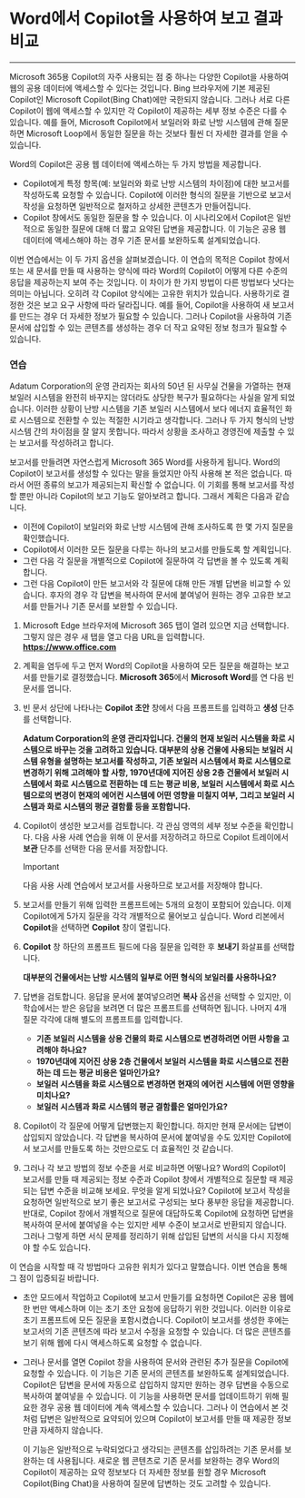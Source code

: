 # Word에서 Copilot을 사용하여 보고 결과 비교
---
Microsoft 365용 Copilot의 자주 사용되는 점 중 하나는 다양한 Copilot을 사용하여 웹의 공용 데이터에 액세스할 수 있다는 것입니다. Bing 브라우저에 기본 제공된 Copilot인 Microsoft Copilot(Bing Chat)에만 국한되지 않습니다. 그러나 서로 다른 Copilot이 웹에 액세스할 수 있지만 각 Copilot이 제공하는 세부 정보 수준은 다를 수 있습니다. 예를 들어, Microsoft Copilot에서 보일러와 화로 난방 시스템에 관해 질문하면 Microsoft Loop에서 동일한 질문을 하는 것보다 훨씬 더 자세한 결과를 얻을 수 있습니다.

Word의 Copilot은 공용 웹 데이터에 액세스하는 두 가지 방법을 제공합니다.

 -  Copilot에게 특정 항목(예: 보일러와 화로 난방 시스템의 차이점)에 대한 보고서를 작성하도록 요청할 수 있습니다. Copilot에 이러한 형식의 질문을 기반으로 보고서 작성을 요청하면 일반적으로 철저하고 상세한 콘텐츠가 만들어집니다.
 -  Copilot 창에서도 동일한 질문을 할 수 있습니다. 이 시나리오에서 Copilot은 일반적으로 동일한 질문에 대해 더 짧고 요약된 답변을 제공합니다. 이 기능은 공용 웹 데이터에 액세스해야 하는 경우 기존 문서를 보완하도록 설계되었습니다.

이번 연습에서는 이 두 가지 옵션을 살펴보겠습니다. 이 연습의 목적은 Copilot 창에서 또는 새 문서를 만들 때 사용하는 양식에 따라 Word의 Copilot이 어떻게 다른 수준의 응답을 제공하는지 보여 주는 것입니다. 이 차이가 한 가지 방법이 다른 방법보다 낫다는 의미는 아닙니다. 오히려 각 Copilot 양식에는 고유한 위치가 있습니다. 사용하기로 결정한 것은 보고 요구 사항에 따라 달라집니다. 예를 들어, Copilot을 사용하여 새 보고서를 만드는 경우 더 자세한 정보가 필요할 수 있습니다. 그러나 Copilot을 사용하여 기존 문서에 삽입할 수 있는 콘텐츠를 생성하는 경우 더 작고 요약된 정보 청크가 필요할 수 있습니다.

### 연습

Adatum Corporation의 운영 관리자는 회사의 50년 된 사무실 건물을 가열하는 현재 보일러 시스템을 완전히 바꾸지는 않더라도 상당한 복구가 필요하다는 사실을 알게 되었습니다. 이러한 상황이 난방 시스템을 기존 보일러 시스템에서 보다 에너지 효율적인 화로 시스템으로 전환할 수 있는 적절한 시기라고 생각합니다. 그러나 두 가지 형식의 난방 시스템 간의 차이점을 잘 알지 못합니다. 따라서 상황을 조사하고 경영진에 제출할 수 있는 보고서를 작성하려고 합니다.

보고서를 만들려면 자연스럽게 Microsoft 365 Word를 사용하게 됩니다. Word의 Copilot이 보고서를 생성할 수 있다는 말을 들었지만 아직 사용해 본 적은 없습니다. 따라서 어떤 종류의 보고가 제공되는지 확신할 수 없습니다. 이 기회를 통해 보고서를 작성할 뿐만 아니라 Copilot의 보고 기능도 알아보려고 합니다. 그래서 계획은 다음과 같습니다.

 -  이전에 Copilot이 보일러와 화로 난방 시스템에 관해 조사하도록 한 몇 가지 질문을 확인했습니다.
 -  Copilot에서 이러한 모든 질문을 다루는 하나의 보고서를 만들도록 할 계획입니다.
 -  그런 다음 각 질문을 개별적으로 Copilot에 질문하여 각 답변을 볼 수 있도록 계획합니다.
 -  그런 다음 Copilot이 만든 보고서와 각 질문에 대해 만든 개별 답변을 비교할 수 있습니다. 후자의 경우 각 답변을 복사하여 문서에 붙여넣어 원하는 경우 고유한 보고서를 만들거나 기존 문서를 보완할 수 있습니다.

1.  Microsoft Edge 브라우저에 Microsoft 365 탭이 열려 있으면 지금 선택합니다. 그렇지 않은 경우 새 탭을 열고 다음 URL을 입력합니다. **https://www.office.com** 
2.  계획을 염두에 두고 먼저 Word의 Copilot을 사용하여 모든 질문을 해결하는 보고서를 만들기로 결정했습니다. **Microsoft 365**에서 **Microsoft Word**를 연 다음 빈 문서를 엽니다.
3.  빈 문서 상단에 나타나는 **Copilot 초안** 창에서 다음 프롬프트를 입력하고 **생성** 단추를 선택합니다.
    
    **Adatum Corporation의 운영 관리자입니다. 건물의 현재 보일러 시스템을 화로 시스템으로 바꾸는 것을 고려하고 있습니다. 대부분의 상용 건물에 사용되는 보일러 시스템 유형을 설명하는 보고서를 작성하고, 기존 보일러 시스템에서 화로 시스템으로 변경하기 위해 고려해야 할 사항, 1970년대에 지어진 상용 2층 건물에서 보일러 시스템에서 화로 시스템으로 전환하는 데 드는 평균 비용, 보일러 시스템에서 화로 시스템으로의 변경이 현재의 에어컨 시스템에 어떤 영향을 미칠지 여부, 그리고 보일러 시스템과 화로 시스템의 평균 결함률 등을 포함합니다.**
4.  Copilot이 생성한 보고서를 검토합니다. 각 관심 영역의 세부 정보 수준을 확인합니다. 다음 사용 사례 연습을 위해 이 문서를 저장하려고 하므로 Copilot 트레이에서 **보관** 단추를 선택한 다음 문서를 저장합니다.
    
    > [!IMPORTANT]
    > 다음 사용 사례 연습에서 보고서를 사용하므로 보고서를 저장해야 합니다.
5.  보고서를 만들기 위해 입력한 프롬프트에는 5개의 요청이 포함되어 있습니다. 이제 Copilot에게 5가지 질문을 각각 개별적으로 물어보고 싶습니다. Word 리본에서 **Copilot**을 선택하면 **Copilot** 창이 열립니다.
6.  **Copilot** 창 하단의 프롬프트 필드에 다음 질문을 입력한 후 **보내기** 화살표를 선택합니다.
    
    **대부분의 건물에서는 난방 시스템의 일부로 어떤 형식의 보일러를 사용하나요?**
7.  답변을 검토합니다. 응답을 문서에 붙여넣으려면 **복사** 옵션을 선택할 수 있지만, 이 학습에서는 받은 응답을 보려면 더 많은 프롬프트를 선택하면 됩니다. 나머지 4개 질문 각각에 대해 별도의 프롬프트를 입력합니다.
     -  **기존 보일러 시스템을 상용 건물의 화로 시스템으로 변경하려면 어떤 사항을 고려해야 하나요?**
     -  **1970년대에 지어진 상용 2층 건물에서 보일러 시스템을 화로 시스템으로 전환하는 데 드는 평균 비용은 얼마인가요?**
     -  **보일러 시스템을 화로 시스템으로 변경하면 현재의 에어컨 시스템에 어떤 영향을 미치나요?**
     -  **보일러 시스템과 화로 시스템의 평균 결함률은 얼마인가요?**
8.  Copilot이 각 질문에 어떻게 답변했는지 확인합니다. 하지만 현재 문서에는 답변이 삽입되지 않았습니다. 각 답변을 복사하여 문서에 붙여넣을 수도 있지만 Copilot에서 보고서를 만들도록 하는 것만으로도 더 효율적인 것 같습니다.
9.  그러나 각 보고 방법의 정보 수준을 서로 비교하면 어떻나요? Word의 Copilot이 보고서를 만들 때 제공되는 정보 수준과 Copilot 창에서 개별적으로 질문할 때 제공되는 답변 수준을 비교해 보세요. 무엇을 알게 되었나요? Copilot에 보고서 작성을 요청하면 일반적으로 보기 좋은 보고서로 구성되는 보다 풍부한 응답을 제공합니다. 반대로, Copilot 창에서 개별적으로 질문에 대답하도록 Copilot에 요청하면 답변을 복사하여 문서에 붙여넣을 수는 있지만 세부 수준이 보고서로 반환되지 않습니다. 그러나 그렇게 하면 서식 문제를 정리하기 위해 삽입된 답변의 서식을 다시 지정해야 할 수도 있습니다.

이 연습을 시작할 때 각 방법마다 고유한 위치가 있다고 말했습니다. 이번 연습을 통해 그 점이 입증되길 바랍니다.

 -  초안 모드에서 작업하고 Copilot에 보고서 만들기를 요청하면 Copilot은 공용 웹에 한 번만 액세스하며 이는 초기 초안 요청에 응답하기 위한 것입니다. 이러한 이유로 초기 프롬프트에 모든 질문을 포함시켰습니다. Copilot이 보고서를 생성한 후에는 보고서의 기존 콘텐츠에 따라 보고서 수정을 요청할 수 있습니다. 더 많은 콘텐츠를 보기 위해 웹에 다시 액세스하도록 요청할 수 없습니다.
 -  그러나 문서를 열면 Copilot 창을 사용하여 문서와 관련된 추가 질문을 Copilot에 요청할 수 있습니다. 이 기능은 기존 문서의 콘텐츠를 보완하도록 설계되었습니다. Copilot은 답변을 문서에 자동으로 삽입하지 않지만 원하는 경우 답변을 수동으로 복사하여 붙여넣을 수 있습니다. 이 기능을 사용하면 문서를 업데이트하기 위해 필요한 경우 공용 웹 데이터에 계속 액세스할 수 있습니다. 그러나 이 연습에서 본 것처럼 답변은 일반적으로 요약되어 있으며 Copilot이 보고서를 만들 때 제공한 정보만큼 자세하지 않습니다.
    
    이 기능은 일반적으로 누락되었다고 생각되는 콘텐츠를 삽입하려는 기존 문서를 보완하는 데 사용됩니다. 새로운 웹 콘텐츠로 기존 문서를 보완하는 경우 Word의 Copilot이 제공하는 요약 정보보다 더 자세한 정보를 원할 경우 Microsoft Copilot(Bing Chat)을 사용하여 질문에 답변하는 것도 고려할 수 있습니다.
